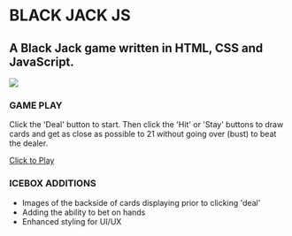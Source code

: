 # BLACK JACK JS

## A Black Jack game written in HTML, CSS and JavaScript.

<img src="https://i.ibb.co/tQWL29P/Screenshot-2023-11-16-at-6-06-47-PM.png">

### GAME PLAY
Click the 'Deal' button to start. Then click the 'Hit' or 'Stay' buttons to draw cards and get as close as possible to 21 without going over (bust) to beat the dealer. 

<a href="https://blkf0xx.github.io/js-blackJack/">Click to Play</a>

### ICEBOX ADDITIONS
- Images of the backside of cards displaying prior to clicking 'deal'
- Adding the ability to bet on hands
- Enhanced styling for UI/UX

